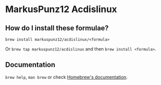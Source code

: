 # MarkusPunz12 Acdislinux

## How do I install these formulae?

`brew install markuspunz12/acdislinux/<formula>`

Or `brew tap markuspunz12/acdislinux` and then `brew install <formula>`.

## Documentation

`brew help`, `man brew` or check [Homebrew's documentation](https://docs.brew.sh).
